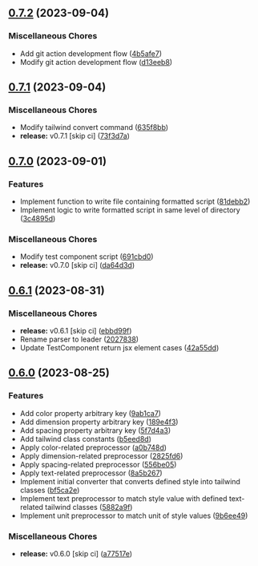 ## [0.7.2](https://github.com/youthfulhps/tailwind-converter/compare/v0.7.1...v0.7.2) (2023-09-04)


### Miscellaneous Chores

* Add git action development flow ([4b5afe7](https://github.com/youthfulhps/tailwind-converter/commit/4b5afe76b6acb1d903c87ffeae935fb5ed95e564))
* Modify git action development flow ([d13eeb8](https://github.com/youthfulhps/tailwind-converter/commit/d13eeb81bb2e8ed7c6245ea821b6e2bdc005486b))

## [0.7.1](https://github.com/youthfulhps/tailwind-converter/compare/v0.7.0...v0.7.1) (2023-09-04)


### Miscellaneous Chores

* Modify tailwind convert command ([635f8bb](https://github.com/youthfulhps/tailwind-converter/commit/635f8bbfd9e1fc8e60972853209ba0bd0a90fc92))
* **release:** v0.7.1 [skip ci] ([73f3d7a](https://github.com/youthfulhps/tailwind-converter/commit/73f3d7ad6d99f5d784777260cd463ff1dd30fa56))

## [0.7.0](https://github.com/youthfulhps/tailwind-converter/compare/v0.6.1...v0.7.0) (2023-09-01)


### Features

* Implement function to write file containing formatted script ([81debb2](https://github.com/youthfulhps/tailwind-converter/commit/81debb2dc319781ca313cbdc8eeb62b79ca8a77e))
* Implement logic to write formatted script in same level of directory ([3c4895d](https://github.com/youthfulhps/tailwind-converter/commit/3c4895d2d8604c43fbd904e74df0887413cbf6d5))


### Miscellaneous Chores

* Modify test component script ([691cbd0](https://github.com/youthfulhps/tailwind-converter/commit/691cbd0ae32596ee9db67398ad850f6627f02b59))
* **release:** v0.7.0 [skip ci] ([da64d3d](https://github.com/youthfulhps/tailwind-converter/commit/da64d3df515eb3833d915b332ba0127b48657fa1))

## [0.6.1](https://github.com/youthfulhps/tailwind-converter/compare/v0.6.0...v0.6.1) (2023-08-31)


### Miscellaneous Chores

* **release:** v0.6.1 [skip ci] ([ebbd99f](https://github.com/youthfulhps/tailwind-converter/commit/ebbd99fb799f74e73b385039340bd6b07a98cb9e))
* Rename parser to leader ([2027838](https://github.com/youthfulhps/tailwind-converter/commit/202783846f94391b495b5b4ae34c84e944297df8))
* Update TestComponent return jsx element cases ([42a55dd](https://github.com/youthfulhps/tailwind-converter/commit/42a55dd2f2559a7d9d675245e18474f1bd8f762c))

## [0.6.0](https://github.com/youthfulhps/tailwind-converter/compare/v0.5.0...v0.6.0) (2023-08-25)


### Features

* Add color property arbitrary key ([9ab1ca7](https://github.com/youthfulhps/tailwind-converter/commit/9ab1ca7edd8b505480cc2f610479ab150fb92898))
* Add dimension property arbitrary key ([189e4f3](https://github.com/youthfulhps/tailwind-converter/commit/189e4f3e2c5ab3fa0f63b25ff1ee3dc3b3b18ef5))
* Add spacing property arbitrary key ([5f7d4a3](https://github.com/youthfulhps/tailwind-converter/commit/5f7d4a3031a39d0e72c72aad35f1fcc3d45e4384))
* Add tailwind class constants ([b5eed8d](https://github.com/youthfulhps/tailwind-converter/commit/b5eed8d1f0ffdfb08f582af530154d36e8110ba8))
* Apply color-related preprocessor ([a0b748d](https://github.com/youthfulhps/tailwind-converter/commit/a0b748d0d99c6b5c7d15418adf760986f8fb0e7b))
* Apply dimension-related preprocessor ([2825fd6](https://github.com/youthfulhps/tailwind-converter/commit/2825fd67796ee31865eea3087e7291f7da5166b4))
* Apply spacing-related preprocessor ([556be05](https://github.com/youthfulhps/tailwind-converter/commit/556be05cc66c167e4863c87f8b668b0023512781))
* Apply text-related preprocessor ([8a5b267](https://github.com/youthfulhps/tailwind-converter/commit/8a5b26717dcabcdd2599944687e7c26616b1b55b))
* Implement initial converter that converts defined style into tailwind classes ([bf5ca2e](https://github.com/youthfulhps/tailwind-converter/commit/bf5ca2e85fa6e8a9ddfdfc46480e8e6ad4714aee))
* Implement text preprocessor to match style value with defined text-related tailwind classes ([5882a9f](https://github.com/youthfulhps/tailwind-converter/commit/5882a9fd945e775d6d468b3749f212c9f8c32540))
* Implement unit preprocessor to match unit of style values ([9b6ee49](https://github.com/youthfulhps/tailwind-converter/commit/9b6ee49662b90117498bde25aa9cc47d3fdb63bf))


### Miscellaneous Chores

* **release:** v0.6.0 [skip ci] ([a77517e](https://github.com/youthfulhps/tailwind-converter/commit/a77517ebaef675a349696fa91d8a9e7b17d5218b))

